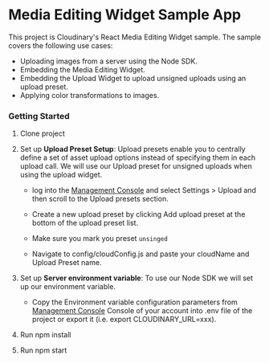 # Media Editing Widget Sample App

This project is Cloudinary's React Media Editing Widget sample.
The sample covers the following use cases:

* Uploading images from a server using the Node SDK.
* Embedding the Media Editing Widget.
* Embedding the Upload Widget to upload unsigned uploads using an upload preset.
* Applying color transformations to images.

### Getting Started

1. Clone project

2. Set up **Upload Preset Setup**:
Upload presets enable you to centrally define a set of asset upload options
instead of specifying them in each upload call. We will use our Upload preset
for unsigned uploads when using the upload widget.

    * log into the [Management Console](https://cloudinary.com/console) and select Settings > Upload and then scroll 
to the Upload presets section.

    * Create a new upload preset by clicking Add upload preset at the bottom of the upload preset list.

    * Make sure you mark you preset `unsinged`

    * Navigate to config/cloudConfig.js and paste your cloudName and Upload Preset name.

3. Set up **Server environment variable**:
To use our Node SDK we will set up our environment variable.

    * Copy the Environment variable configuration parameters 
from [Management Console](https://cloudinary.com/console) Console of your account 
into .env file of the project or export it (i.e. export CLOUDINARY_URL=xxx).

4. Run npm install
5. Run npm start 



 
